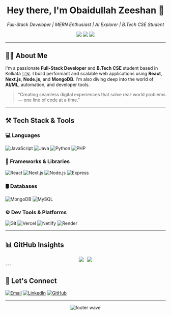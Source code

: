 <h1 align="center">Hey there, I'm Obaidullah Zeeshan 👋</h1>

<p align="center">
  <em>Full-Stack Developer | MERN Enthusiast | AI Explorer | B.Tech CSE Student</em>
</p>

<p align="center">
  <a href="mailto:obaidzeeshan.official@gmail.com"><img src="https://img.shields.io/badge/Email-D14836?style=for-the-badge&logo=gmail&logoColor=white"/></a>
  <a href="https://www.linkedin.com/in/obaidullah-zeeshan/"><img src="https://img.shields.io/badge/LinkedIn-Network-0077B5?style=for-the-badge&logo=linkedin&logoColor=white"/></a>
  <a href="https://obaidullah-zeeshan.netlify.app/"><img src="https://img.shields.io/badge/GitHub-Portfolio-181717?style=for-the-badge&logo=github&logoColor=white"/></a>
</p>

---

## 👨‍💻 About Me

I'm a passionate **Full-Stack Developer** and **B.Tech CSE** student based in Kolkata 🇮🇳. I build performant and scalable web applications using **React**, **Next.js**, **Node.js**, and **MongoDB**. I'm also diving deep into the world of **AI/ML**, automation, and developer tools.

> "Creating seamless digital experiences that solve real-world problems — one line of code at a time."

---

## ⚒️ Tech Stack & Tools

### 💻 Languages
![JavaScript](https://img.shields.io/badge/JavaScript-Advanced-F7DF1E?style=for-the-badge&logo=javascript&logoColor=black)
![Java](https://img.shields.io/badge/Java-Intermediate-007396?style=for-the-badge&logo=java&logoColor=white)
![Python](https://img.shields.io/badge/Python-Intermediate-3776AB?style=for-the-badge&logo=python&logoColor=white)
![PHP](https://img.shields.io/badge/PHP-Basic-777BB4?style=for-the-badge&logo=php&logoColor=white)

### 🧩 Frameworks & Libraries
![React](https://img.shields.io/badge/React.js-Professional-61DAFB?style=for-the-badge&logo=react&logoColor=black)
![Next.js](https://img.shields.io/badge/Next.js-Advanced-000000?style=for-the-badge&logo=next.js&logoColor=white)
![Node.js](https://img.shields.io/badge/Node.js-Expert-339933?style=for-the-badge&logo=node.js&logoColor=white)
![Express](https://img.shields.io/badge/Express.js-Advanced-000000?style=for-the-badge&logo=express&logoColor=white)

### 🛢️ Databases
![MongoDB](https://img.shields.io/badge/MongoDB-Expert-47A248?style=for-the-badge&logo=mongodb&logoColor=white)
![MySQL](https://img.shields.io/badge/MySQL-Intermediate-4479A1?style=for-the-badge&logo=mysql&logoColor=white)

### ⚙️ Dev Tools & Platforms
![Git](https://img.shields.io/badge/Git-Expert-F05032?style=for-the-badge&logo=git&logoColor=white)
![Vercel](https://img.shields.io/badge/Vercel-Deploy-000000?style=for-the-badge&logo=vercel&logoColor=white)
![Netlify](https://img.shields.io/badge/Netlify-Deploy-00C7B7?style=for-the-badge&logo=netlify&logoColor=white)
![Render](https://img.shields.io/badge/Render-Backend-46E3B7?style=for-the-badge&logo=render&logoColor=white)

---

## 📊 GitHub Insights

<div align="center" style="display: flex; justify-content: center; flex-wrap: wrap; gap: 10px;">
  <img src="https://github-readme-stats.vercel.app/api?username=ObaidGits&show_icons=true&theme=radical&hide=prs&count_private=true" style="max-width: 48%; height: auto;" />
  <img src="https://github-readme-stats.vercel.app/api/top-langs/?username=ObaidGits&layout=compact&theme=radical&langs_count=8" style="max-width: 48%; height: auto;" />
</div>
---

## 🤝 Let's Connect

[![Email](https://img.shields.io/badge/Email-obaidzeeshan.official@gmail.com-D14836?style=for-the-badge&logo=gmail&logoColor=white)](mailto:obaidzeeshan.official@gmail.com)
[![LinkedIn](https://img.shields.io/badge/LinkedIn-obaidullahzeeshan-0077B5?style=for-the-badge&logo=linkedin&logoColor=white)](https://www.linkedin.com/in/obaidullah-zeeshan/)
[![GitHub](https://img.shields.io/badge/GitHub-ObaidGits-181717?style=for-the-badge&logo=github&logoColor=white)](https://github.com/ObaidGits)

---

<div align="center">
  <img src="https://capsule-render.vercel.app/api?type=waving&color=gradient&height=80&section=footer" alt="footer wave"/>
</div>

